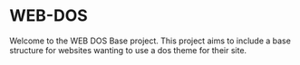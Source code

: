 # WEB-DOS

Welcome to the WEB DOS Base project. This project aims to include a base structure for websites wanting to use a dos theme for their site.